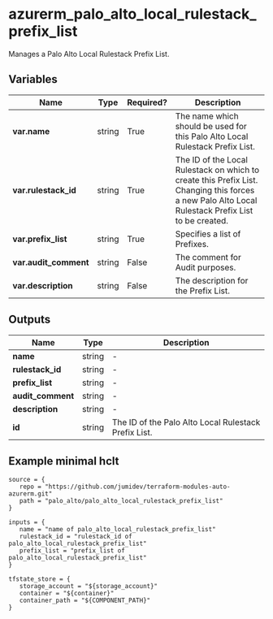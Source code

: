 # azurerm_palo_alto_local_rulestack_prefix_list

Manages a Palo Alto Local Rulestack Prefix List.

## Variables

| Name | Type | Required? |  Description |
| ---- | ---- | --------- |  ----------- |
| **var.name** | string | True | The name which should be used for this Palo Alto Local Rulestack Prefix List. | 
| **var.rulestack_id** | string | True | The ID of the Local Rulestack on which to create this Prefix List. Changing this forces a new Palo Alto Local Rulestack Prefix List to be created. | 
| **var.prefix_list** | string | True | Specifies a list of Prefixes. | 
| **var.audit_comment** | string | False | The comment for Audit purposes. | 
| **var.description** | string | False | The description for the Prefix List. | 



## Outputs

| Name | Type | Description |
| ---- | ---- | --------- | 
| **name** | string  | - | 
| **rulestack_id** | string  | - | 
| **prefix_list** | string  | - | 
| **audit_comment** | string  | - | 
| **description** | string  | - | 
| **id** | string  | The ID of the Palo Alto Local Rulestack Prefix List. | 

## Example minimal hclt

```hcl
source = {
   repo = "https://github.com/jumidev/terraform-modules-auto-azurerm.git" 
   path = "palo_alto/palo_alto_local_rulestack_prefix_list" 
}

inputs = {
   name = "name of palo_alto_local_rulestack_prefix_list" 
   rulestack_id = "rulestack_id of palo_alto_local_rulestack_prefix_list" 
   prefix_list = "prefix_list of palo_alto_local_rulestack_prefix_list" 
}

tfstate_store = {
   storage_account = "${storage_account}" 
   container = "${container}" 
   container_path = "${COMPONENT_PATH}" 
}


```